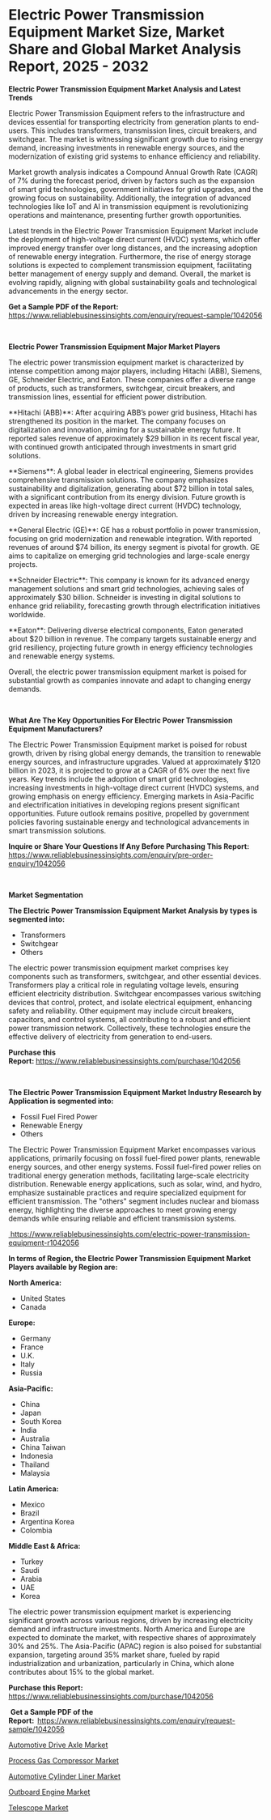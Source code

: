 <p><h1>Electric Power Transmission Equipment Market Size, Market Share and Global Market Analysis Report, 2025 - 2032</h1></p><p><strong>Electric Power Transmission Equipment Market Analysis and Latest Trends</strong></p>
<p><p>Electric Power Transmission Equipment refers to the infrastructure and devices essential for transporting electricity from generation plants to end-users. This includes transformers, transmission lines, circuit breakers, and switchgear. The market is witnessing significant growth due to rising energy demand, increasing investments in renewable energy sources, and the modernization of existing grid systems to enhance efficiency and reliability.</p><p>Market growth analysis indicates a Compound Annual Growth Rate (CAGR) of 7% during the forecast period, driven by factors such as the expansion of smart grid technologies, government initiatives for grid upgrades, and the growing focus on sustainability. Additionally, the integration of advanced technologies like IoT and AI in transmission equipment is revolutionizing operations and maintenance, presenting further growth opportunities.</p><p>Latest trends in the Electric Power Transmission Equipment Market include the deployment of high-voltage direct current (HVDC) systems, which offer improved energy transfer over long distances, and the increasing adoption of renewable energy integration. Furthermore, the rise of energy storage solutions is expected to complement transmission equipment, facilitating better management of energy supply and demand. Overall, the market is evolving rapidly, aligning with global sustainability goals and technological advancements in the energy sector.</p></p>
<p><strong>Get a Sample PDF of the Report:&nbsp;</strong> <a href="https://www.reliablebusinessinsights.com/enquiry/request-sample/1042056?utm_campaign=60&utm_medium=2&utm_source=Github&utm_content=ia&utm_term=08042025&utm_id=electric-power-transmission-equipment">https://www.reliablebusinessinsights.com/enquiry/request-sample/1042056</a></p>
<p>&nbsp;</p>
<p><strong>Electric Power Transmission Equipment Major Market Players</strong></p>
<p><p>The electric power transmission equipment market is characterized by intense competition among major players, including Hitachi (ABB), Siemens, GE, Schneider Electric, and Eaton. These companies offer a diverse range of products, such as transformers, switchgear, circuit breakers, and transmission lines, essential for efficient power distribution.</p><p>**Hitachi (ABB)**: After acquiring ABB’s power grid business, Hitachi has strengthened its position in the market. The company focuses on digitalization and innovation, aiming for a sustainable energy future. It reported sales revenue of approximately $29 billion in its recent fiscal year, with continued growth anticipated through investments in smart grid solutions.</p><p>**Siemens**: A global leader in electrical engineering, Siemens provides comprehensive transmission solutions. The company emphasizes sustainability and digitalization, generating about $72 billion in total sales, with a significant contribution from its energy division. Future growth is expected in areas like high-voltage direct current (HVDC) technology, driven by increasing renewable energy integration.</p><p>**General Electric (GE)**: GE has a robust portfolio in power transmission, focusing on grid modernization and renewable integration. With reported revenues of around $74 billion, its energy segment is pivotal for growth. GE aims to capitalize on emerging grid technologies and large-scale energy projects.</p><p>**Schneider Electric**: This company is known for its advanced energy management solutions and smart grid technologies, achieving sales of approximately $30 billion. Schneider is investing in digital solutions to enhance grid reliability, forecasting growth through electrification initiatives worldwide.</p><p>**Eaton**: Delivering diverse electrical components, Eaton generated about $20 billion in revenue. The company targets sustainable energy and grid resiliency, projecting future growth in energy efficiency technologies and renewable energy systems.</p><p>Overall, the electric power transmission equipment market is poised for substantial growth as companies innovate and adapt to changing energy demands.</p></p>
<p>&nbsp;</p>
<p><strong>What Are The Key Opportunities For Electric Power Transmission Equipment Manufacturers?</strong></p>
<p><p>The Electric Power Transmission Equipment market is poised for robust growth, driven by rising global energy demands, the transition to renewable energy sources, and infrastructure upgrades. Valued at approximately $120 billion in 2023, it is projected to grow at a CAGR of 6% over the next five years. Key trends include the adoption of smart grid technologies, increasing investments in high-voltage direct current (HVDC) systems, and growing emphasis on energy efficiency. Emerging markets in Asia-Pacific and electrification initiatives in developing regions present significant opportunities. Future outlook remains positive, propelled by government policies favoring sustainable energy and technological advancements in smart transmission solutions.</p></p>
<p><strong>Inquire or Share Your Questions If Any Before Purchasing This Report:</strong> <a href="https://www.reliablebusinessinsights.com/enquiry/pre-order-enquiry/1042056?utm_campaign=60&utm_medium=2&utm_source=Github&utm_content=ia&utm_term=08042025&utm_id=electric-power-transmission-equipment">https://www.reliablebusinessinsights.com/enquiry/pre-order-enquiry/1042056</a></p>
<p>&nbsp;</p>
<p><strong>Market Segmentation</strong></p>
<p><strong>The Electric Power Transmission Equipment Market Analysis by types is segmented into:</strong></p>
<p><ul><li>Transformers</li><li>Switchgear</li><li>Others</li></ul></p>
<p><p>The electric power transmission equipment market comprises key components such as transformers, switchgear, and other essential devices. Transformers play a critical role in regulating voltage levels, ensuring efficient electricity distribution. Switchgear encompasses various switching devices that control, protect, and isolate electrical equipment, enhancing safety and reliability. Other equipment may include circuit breakers, capacitors, and control systems, all contributing to a robust and efficient power transmission network. Collectively, these technologies ensure the effective delivery of electricity from generation to end-users.</p></p>
<p><strong>Purchase this Report:&nbsp;</strong><a href="https://www.reliablebusinessinsights.com/purchase/1042056?utm_campaign=60&utm_medium=2&utm_source=Github&utm_content=ia&utm_term=08042025&utm_id=electric-power-transmission-equipment">https://www.reliablebusinessinsights.com/purchase/1042056</a></p>
<p>&nbsp;</p>
<p><strong>The Electric Power Transmission Equipment Market Industry Research by Application is segmented into:</strong></p>
<p><ul><li>Fossil Fuel Fired Power</li><li>Renewable Energy</li><li>Others</li></ul></p>
<p><p>The Electric Power Transmission Equipment Market encompasses various applications, primarily focusing on fossil fuel-fired power plants, renewable energy sources, and other energy systems. Fossil fuel-fired power relies on traditional energy generation methods, facilitating large-scale electricity distribution. Renewable energy applications, such as solar, wind, and hydro, emphasize sustainable practices and require specialized equipment for efficient transmission. The "others" segment includes nuclear and biomass energy, highlighting the diverse approaches to meet growing energy demands while ensuring reliable and efficient transmission systems.</p></p>
<p><a href="https://www.reliablebusinessinsights.com/electric-power-transmission-equipment-r1042056?utm_campaign=60&utm_medium=2&utm_source=Github&utm_content=ia&utm_term=08042025&utm_id=electric-power-transmission-equipment">&nbsp;https://www.reliablebusinessinsights.com/electric-power-transmission-equipment-r1042056</a></p>
<p><strong>In terms of Region, the Electric Power Transmission Equipment Market Players available by Region are:</strong></p>
<p>
    <p> <strong> North America: </strong>
        <ul>
            <li>United States</li>
            <li>Canada</li>
        </ul>
        </p> 
    <p> <strong> Europe: </strong>
        <ul>
            <li>Germany</li>
            <li>France</li>
            <li>U.K.</li>
            <li>Italy</li>
            <li>Russia</li>
        </ul>
        </p> 
    <p> <strong> Asia-Pacific: </strong>
        <ul>
            <li>China</li>
            <li>Japan</li>
            <li>South Korea</li>
            <li>India</li>
            <li>Australia</li>
            <li>China Taiwan</li>
            <li>Indonesia</li>
            <li>Thailand</li>
            <li>Malaysia</li>
        </ul>
        </p> 
    <p> <strong> Latin America: </strong>
        <ul>
            <li>Mexico</li>
            <li>Brazil</li>
            <li>Argentina Korea</li>
            <li>Colombia</li>
        </ul>
        </p> 
    <p> <strong> Middle East & Africa: </strong>
        <ul>
            <li>Turkey</li>
            <li>Saudi</li>
            <li>Arabia</li>
            <li>UAE</li>
            <li>Korea</li>
        </ul>
    </p>
    </p>
<p><p>The electric power transmission equipment market is experiencing significant growth across various regions, driven by increasing electricity demand and infrastructure investments. North America and Europe are expected to dominate the market, with respective shares of approximately 30% and 25%. The Asia-Pacific (APAC) region is also poised for substantial expansion, targeting around 35% market share, fueled by rapid industrialization and urbanization, particularly in China, which alone contributes about 15% to the global market.</p></p>
<p><strong>Purchase this Report: </strong><a href="https://www.reliablebusinessinsights.com/purchase/1042056?utm_campaign=60&utm_medium=2&utm_source=Github&utm_content=ia&utm_term=08042025&utm_id=electric-power-transmission-equipment">https://www.reliablebusinessinsights.com/purchase/1042056</a></p>
<p>&nbsp;<strong>Get a Sample PDF of the Report:&nbsp;&nbsp;</strong><a href="https://www.reliablebusinessinsights.com/enquiry/request-sample/1042056?utm_campaign=60&utm_medium=2&utm_source=Github&utm_content=ia&utm_term=08042025&utm_id=electric-power-transmission-equipment">https://www.reliablebusinessinsights.com/enquiry/request-sample/1042056</a></p>
<p><strong></strong></p>
<p><p><a href="https://github.com/borknyberg/Market-Research-Report-List-1/blob/main/automotive-drive-axle-market.md?utm_campaign=60&utm_medium=2&utm_source=Github&utm_content=ia&utm_term=08042025&utm_id=electric-power-transmission-equipment">Automotive Drive Axle Market</a></p><p><a href="https://github.com/coricnzati/Market-Research-Report-List-1/blob/main/process-gas-compressor-market.md?utm_campaign=60&utm_medium=2&utm_source=Github&utm_content=ia&utm_term=08042025&utm_id=electric-power-transmission-equipment">Process Gas Compressor Market</a></p><p><a href="https://github.com/alrogikrosa/Market-Research-Report-List-1/blob/main/automotive-cylinder-liner-market.md?utm_campaign=60&utm_medium=2&utm_source=Github&utm_content=ia&utm_term=08042025&utm_id=electric-power-transmission-equipment">Automotive Cylinder Liner Market</a></p><p><a href="https://github.com/puhakhommabh/Market-Research-Report-List-1/blob/main/outboard-engine-market.md?utm_campaign=60&utm_medium=2&utm_source=Github&utm_content=ia&utm_term=08042025&utm_id=electric-power-transmission-equipment">Outboard Engine Market</a></p><p><a href="https://github.com/mynaoanes/Market-Research-Report-List-1/blob/main/telescope-market.md?utm_campaign=60&utm_medium=2&utm_source=Github&utm_content=ia&utm_term=08042025&utm_id=electric-power-transmission-equipment">Telescope Market</a></p></p>